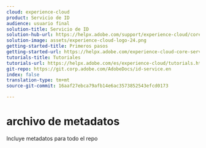 ```yaml
---
cloud: experience-cloud
product: Servicio de ID
audience: usuario final
solution-title: Servicio de ID
solution-hub-url: https://helpx.adobe.com/support/experience-cloud/core-services.html
solution-image: assets/experience-cloud-logo-24.png
getting-started-title: Primeros pasos
getting-started-url: https://helpx.adobe.com/experience-cloud-core-services/get-started.html
tutorials-title: Tutoriales
tutorials-url: https://helpx.adobe.com/es/experience-cloud/tutorials.html
git-repo: https://git.corp.adobe.com/AdobeDocs/id-service.en
index: false
translation-type: tm+mt
source-git-commit: 16aaf27ebca79afb14e6ac3573852543efcd0173

---
```



# archivo de metadatos

Incluye metadatos para todo el repo